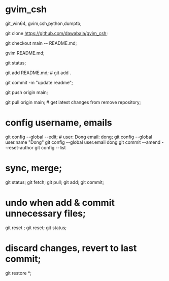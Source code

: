 # gvim_csh
git_win64, gvim,csh,python,dumptb;

git clone https://github.com/dawabala/gvim_csh;

git checkout main -- README.md;

gvim README.md;

git status;

git add README.md; # git add .

git commit -m "update readme";

git push origin main;

git pull origin main; # get latest changes from remove repository;

# config username, emails
git config --global --edit; # user: Dong  email: dong;
git config --global user.name "Dong"
git config --global user.email dong
git commit --amend --reset-author
git config --list

# sync, merge;
git status;
git fetch;
git pull;
git add; git commit;

# undo when add & commit unnecessary files;
git reset <filename>; 
git reset;
git status;

# discard changes, revert to last commit;
git restore *;


